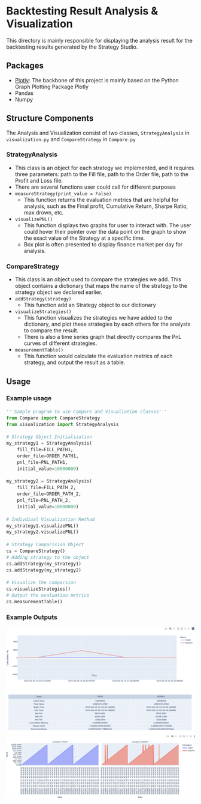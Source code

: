 # Backtesting Result Analysis & Visualization

This directory is mainly responsible for displaying the analysis result for the backtesting results generated by the Strategy Studio. 

## Packages

- [Plotly](https://plotly.com/): The backbone of this project is mainly based on the Python Graph Plotting Package Plotly
- Pandas
- Numpy

## Structure Components

The Analysis and Visualization consist of two classes, `StrategyAnalysis` in `visualization.py` and `CompareStrategy` in `Compare.py`

### StrategyAnalysis

- This class is an object for each strategy we implemented, and it requires three parameters: path to the Fill file, path to the Order file, path to the Profit and Loss file. 
- There are several functions user could call for different purposes
- `measureStrategy(print_value = False)`
  - This function returns the evaluation metrics that are helpful for analysis, such as the Final profit, Cumulative Return, Sharpe Ratio, max drown, etc. 
- `visualizePNL()`
  - This function displays two graphs for user to interact with. The user could hover their pointer over the data point on the graph to show the exact value of the Strategy at a specific time. 
  - Box plot is often presented to display finance market per day for analysis. 

### CompareStrategy

- This class is an object used to compare the strategies we add. This object contains a dictionary that maps the name of the strategy to the strategy object we declared earlier. 
- `addStrategy(strategy)`
  - This function add an Strategy object to our dictionary
- `visualizeStrategies()`
  - This function visualizes the strategies we have added to the dictionary, and plot these strategies by each others for the analysts to compare the result. 
  - There is also a time series graph that directly compares the PnL curves of different strategies. 
- `measurementTable()`
  - This function would calculate the evaluation metrics of each strategy, and output the result as a table. 



## Usage

### Example usage

```python
'''Sample program to use Compare and Visualiation classes'''
from Compare import CompareStrategy
from visualization import StrategyAnalysis

# Strategy Object Initialization
my_strategy1 = StrategyAnalysis(
    fill_file=FILL_PATH1,
    order_file=ORDER_PATH1,
    pnl_file=PNL_PATH1,
    initial_value=10000000)

my_strategy2 = StrategyAnalysis(
    fill_file=FILL_PATH_2,
    order_file=ORDER_PATH_2,
    pnl_file=PNL_PATH_2,
    initial_value=10000000)

# Indivdiual Visualization Method
my_strategy1.visualizePNL()
my_strategy2.visualizePNL()

# Strategy Comparision Object
cs = CompareStrategy()
# Adding strategy to the object
cs.addStrategy(my_strategy1)
cs.addStrategy(my_strategy2)

# Visualize the comparsion
cs.visualizeStrategies()
# Output the evaluation metrics
cs.measurementTable()

```

### Example Outputs

<img src="./figs/example_time_series.png" />

<img src="./figs/example_table.png" />

<img src="./figs/example_comparison.png" />